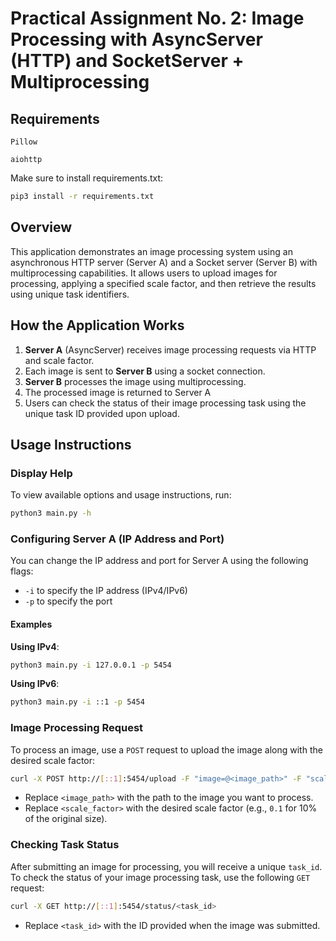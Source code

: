 # Practical Assignment No. 2: Image Processing with AsyncServer (HTTP) and SocketServer + Multiprocessing

## Requirements
`Pillow`

`aiohttp`

Make sure to install requirements.txt:
```bash
pip3 install -r requirements.txt
```

## Overview

This application demonstrates an image processing system using an asynchronous HTTP server (Server A) and a Socket server (Server B) with multiprocessing capabilities. It allows users to upload images for processing, applying a specified scale factor, and then retrieve the results using unique task identifiers.

## How the Application Works

1. **Server A** (AsyncServer) receives image processing requests via HTTP and scale factor.
2. Each image is sent to **Server B** using a socket connection.
3. **Server B** processes the image using multiprocessing.
4. The processed image is returned to Server A
5. Users can check the status of their image processing task using the unique task ID provided upon upload.

## Usage Instructions

### Display Help

To view available options and usage instructions, run:

```bash
python3 main.py -h
```

### Configuring Server A (IP Address and Port)

You can change the IP address and port for Server A using the following flags:

- `-i` to specify the IP address (IPv4/IPv6)
- `-p` to specify the port

#### Examples

**Using IPv4**:

```bash
python3 main.py -i 127.0.0.1 -p 5454
```

**Using IPv6**:

```bash
python3 main.py -i ::1 -p 5454
```

### Image Processing Request

To process an image, use a `POST` request to upload the image along with the desired scale factor:

```bash
curl -X POST http://[::1]:5454/upload -F "image=@<image_path>" -F "scale_factor=<scale_factor=(e.g., 0.1 or 0.5)>"
```

- Replace `<image_path>` with the path to the image you want to process.
- Replace `<scale_factor>` with the desired scale factor (e.g., `0.1` for 10% of the original size).

### Checking Task Status

After submitting an image for processing, you will receive a unique `task_id`. To check the status of your image processing task, use the following `GET` request:

```bash
curl -X GET http://[::1]:5454/status/<task_id>
```

- Replace `<task_id>` with the ID provided when the image was submitted.
